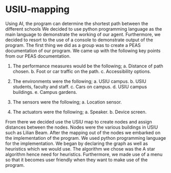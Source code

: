 # USIU-mapping
Using AI, the program can determine the shortest path between the different schools
We decided to use python programming language as the main language to demonstrate the working of our agent. Furthermore, we decided to resort to the use of a console to demonstrate output of the program. The first thing we did as a group was to create a PEAS documentation of our program. We came up with the following key points from our PEAS documentation.

1.	The performance measures would be the following;
a.	Distance of path chosen.
b.	Foot or car traffic on the path.
c.	Accessibility options.

2.	The environments were the following;
a.	USIU campus.
b.	USIU students, faculty and staff.
c.	Cars on campus.
d.	USIU campus buildings.
e.	Campus gardens.

3.	The sensors were the following;
a.	Location sensor.

4.	The actuators were the following;
a.	Speaker.
b.	Device screen.

From there we decided use the USIU map to create nodes and assign distances between the nodes. Nodes were the various buildings in USIU such as Lilian Beam. After the mapping out of the nodes we embarked on the implementation of the program. 
We used python programming language for the implementation. We began by declaring the graph as well as heuristics which we would use. The algorithm we chose was the A star algorithm hence need for heuristics. 
Furthermore, we made use of a menu so that it becomes user friendly when they want to make use of the program.
